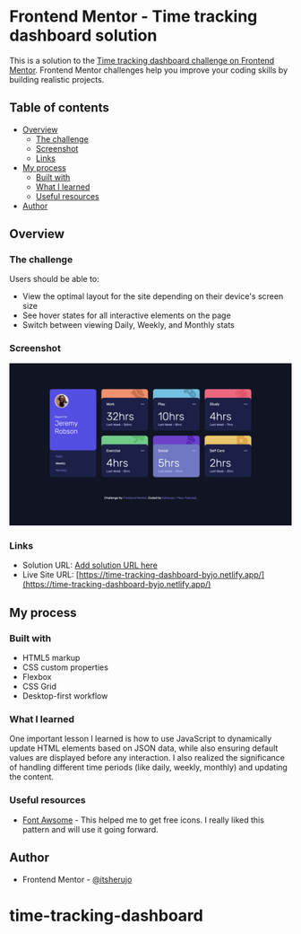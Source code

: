 # Frontend Mentor - Time tracking dashboard solution

This is a solution to the [Time tracking dashboard challenge on Frontend Mentor](https://www.frontendmentor.io/challenges/time-tracking-dashboard-UIQ7167Jw). Frontend Mentor challenges help you improve your coding skills by building realistic projects. 

## Table of contents

- [Overview](#overview)
  - [The challenge](#the-challenge)
  - [Screenshot](#screenshot)
  - [Links](#links)
- [My process](#my-process)
  - [Built with](#built-with)
  - [What I learned](#what-i-learned)
  - [Useful resources](#useful-resources)
- [Author](#author)



## Overview

### The challenge

Users should be able to:

- View the optimal layout for the site depending on their device's screen size
- See hover states for all interactive elements on the page
- Switch between viewing Daily, Weekly, and Monthly stats

### Screenshot

![](./images/screenshoot.jpg)



### Links

- Solution URL: [Add solution URL here](https://your-solution-url.com)
- Live Site URL: [https://time-tracking-dashboard-byjo.netlify.app/](https://time-tracking-dashboard-byjo.netlify.app/)

## My process

### Built with

- HTML5 markup
- CSS custom properties
- Flexbox
- CSS Grid
- Desktop-first workflow



### What I learned

One important lesson I learned is how to use JavaScript to dynamically update HTML elements based on JSON data, while also ensuring default values are displayed before any interaction. I also realized the significance of handling different time periods (like daily, weekly, monthly) and updating the content.



### Useful resources

- [Font Awsome](https://fontawesome.com/) - This helped me to get free icons. I really liked this pattern and will use it going forward.


## Author

- Frontend Mentor - [@itsherujo](https://www.frontendmentor.io/profile/itsherujo)

# time-tracking-dashboard
